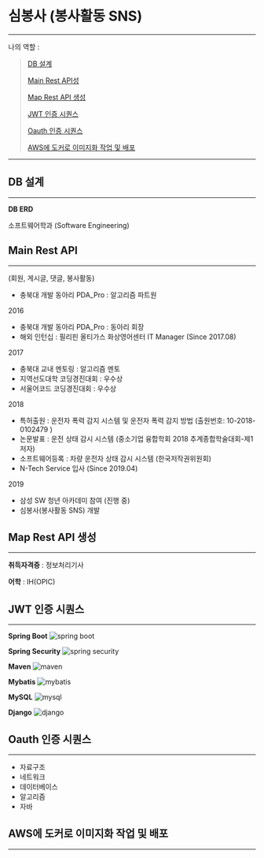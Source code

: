 # 심봉사 (봉사활동  SNS)

-------------------     ----------------------------
나의 역할 :

> [DB 설계](#DB-설계)
>
> [Main Rest API성](#Main-Rest-API)
>
> [Map Rest API 생성](#Map-Rest-API-생성)
>
> [JWT 인증 시퀀스](#JWT-인증-시퀀스)
>
> [Oauth 인증 시퀀스](#Oauth-인증-시퀀스)
>
> [AWS에 도커로 이미지화 작업 및 배포](#AWS에-도커로-이미지화-작업-및-배포)

-------------------     ----------------------------

## DB 설계
---------

**DB ERD** 

소프트웨어학과 (Software Engineering)



## Main Rest API
---------

(회원, 게시글, 댓글, 봉사활동)

* 충북대 개발 동아리 PDA_Pro : 알고리즘 파트원

2016

* 충북대 개발 동아리 PDA_Pro : 동아리 회장
* 해외 인턴십 : 필리핀 올티가스 화상영어센터 IT Manager (Since 2017.08)

2017

* 충북대 교내 멘토링 : 알고리즘 멘토
* 지역선도대학 코딩경진대회 : 우수상
* 서울어코드 코딩경진대회 : 우수상

2018

* 특허출원 : 운전자 폭력 감지 시스템 및 운전자 폭력 감지 방법 (출원번호:  10-2018-0102479 )
* 논문발표 : 운전 상태 감시 시스템 (중소기업 융합학회 2018 추계종합학술대회-제1저자)
* 소프트웨어등록 :  차량 운전자 상태 감시 시스템 (한국저작권위원회) 
* N-Tech Service 입사 (Since 2019.04)

2019

* 삼성 SW 청년 아카데미 참여 (진행 중)
* 심봉사(봉사활동 SNS) 개발




## Map Rest API 생성
----------

**취득자격증** : 정보처리기사

**어학** : IH(OPIC) 



## JWT 인증 시퀀스
--------------------

**Spring Boot** ![spring boot](https://img.shields.io/badge/spring_boot-2.2.4-Green?logo=spring )

**Spring Security** ![spring security](https://img.shields.io/badge/spring_security-2.2.4-Green?logo=spring )

**Maven** ![maven](https://img.shields.io/badge/maven-4.0.0-red?logo=apache )

**Mybatis** ![mybatis](https://img.shields.io/badge/mabatis-2.1.1-black ) 

**MySQL** ![mysql](https://img.shields.io/badge/mysql-8.0.19-blue?logo=mysql)

**Django** ![django](https://img.shields.io/badge/django-2.2.7-yellow?logo=django)

[ref]: https://github.com/pjh8827/Portfolio/tree/master/Simbongsa/back_end



## Oauth 인증 시퀀스
----------------------------------------

* 자료구조
* 네트워크
* 데이터베이스
* 알고리즘
* 자바

## AWS에 도커로 이미지화 작업 및 배포
----------------------------------------
